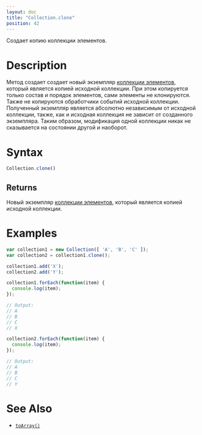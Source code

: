 ```yaml
---
layout: doc
title: "Collection.clone"
position: 42
---
```


Создает копию коллекции элементов.

# Description

Метод создает создает новый экземпляр [коллекции элементов](../), который является копией исходной
коллекции. При этом копируется только состав и порядок элементов, сами элементы не клонируются.
Также не копируются обработчики событий исходной коллекции. Полученный экземпляр является абсолютно
независимым от исходной коллекции, также, как и исходная коллекция не зависит от созданного экземпляра.
Таким образом, модификация одной коллекции никак не сказывается на состоянии другой и наоборот.

# Syntax

```js
Collection.clone()
```

## Returns

Новый экземпляр [коллекции элементов](../), который является копией исходной коллекции.

# Examples

```js
var collection1 = new Collection([ 'A', 'B', 'C' ]);
var collection2 = collection1.clone();

collection1.add('X');
collection2.add('Y');

collection1.forEach(function(item) {
  console.log(item);
});

// Output:
// A
// B
// C
// X

collection2.forEach(function(item) {
  console.log(item);
});

// Output:
// A
// B
// C
// Y
```

# See Also

* [`toArray()`](../Collection.toArray/)
